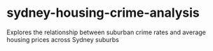 # sydney-housing-crime-analysis
Explores the relationship between suburban crime rates and average housing prices across Sydney suburbs
